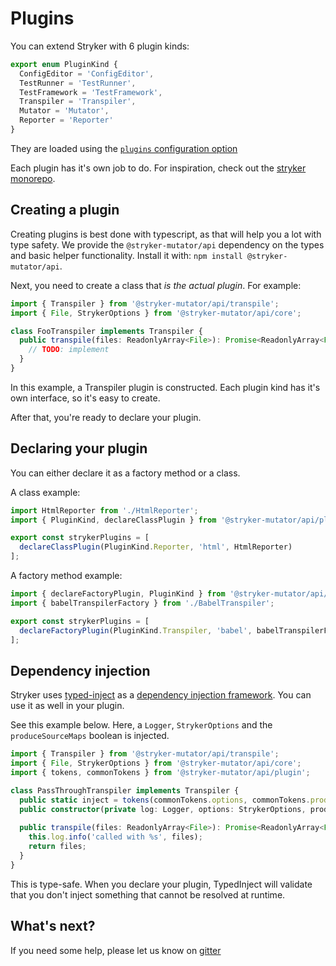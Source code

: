 # Plugins

You can extend Stryker with 6 plugin kinds:

```ts
export enum PluginKind {
  ConfigEditor = 'ConfigEditor',
  TestRunner = 'TestRunner',
  TestFramework = 'TestFramework',
  Transpiler = 'Transpiler',
  Mutator = 'Mutator',
  Reporter = 'Reporter'
}
```

They are loaded using the [`plugins` configuration option](https://github.com/stryker-mutator/stryker/tree/master/packages/core#plugins-string)

Each plugin has it's own job to do. For inspiration, check out the [stryker monorepo](https://github.com/stryker-mutator/stryker/tree/master/packages).

## Creating a plugin

Creating plugins is best done with typescript, as that will help you a lot with type safety. 
We provide the `@stryker-mutator/api` dependency on the types and basic helper functionality. Install it with: `npm install @stryker-mutator/api`. 

Next, you need to create a class that _is the actual plugin_. For example:

```ts
import { Transpiler } from '@stryker-mutator/api/transpile';
import { File, StrykerOptions } from '@stryker-mutator/api/core';

class FooTranspiler implements Transpiler {
  public transpile(files: ReadonlyArray<File>): Promise<ReadonlyArray<File>> {
    // TODO: implement
  }
}
```

In this example, a Transpiler plugin is constructed. Each plugin kind has it's own interface, so it's easy to create.

After that, you're ready to declare your plugin.

## Declaring your plugin

You can either declare it as a factory method or a class.

A class example:

```ts
import HtmlReporter from './HtmlReporter';
import { PluginKind, declareClassPlugin } from '@stryker-mutator/api/plugin';

export const strykerPlugins = [
  declareClassPlugin(PluginKind.Reporter, 'html', HtmlReporter)
];
```

A factory method example:

```ts
import { declareFactoryPlugin, PluginKind } from '@stryker-mutator/api/plugin';
import { babelTranspilerFactory } from './BabelTranspiler';

export const strykerPlugins = [
  declareFactoryPlugin(PluginKind.Transpiler, 'babel', babelTranspilerFactory)
];
```

## Dependency injection

Stryker uses [typed-inject](https://github.com/nicojs/typed-inject#readme) as a [dependency injection framework](https://medium.com/@jansennico/advanced-typescript-type-safe-dependency-injection-873426e2cc96). 
You can use it as well in your plugin.

See this example below. Here, a `Logger`, `StrykerOptions` and the `produceSourceMaps` boolean is injected.

```ts
import { Transpiler } from '@stryker-mutator/api/transpile';
import { File, StrykerOptions } from '@stryker-mutator/api/core';
import { tokens, commonTokens } from '@stryker-mutator/api/plugin';

class PassThroughTranspiler implements Transpiler {
  public static inject = tokens(commonTokens.options, commonTokens.produceSourceMaps);
  public constructor(private log: Logger, options: StrykerOptions, produceSourceMaps: boolean) {
  
  public transpile(files: ReadonlyArray<File>): Promise<ReadonlyArray<File>> {
    this.log.info('called with %s', files);
    return files;
  }
}
```

This is type-safe. When you declare your plugin, TypedInject will validate that you don't inject something that cannot be resolved at runtime.

## What's next?

If you need some help, please let us know on [gitter](https://gitter.im/stryker-mutator/stryker)
